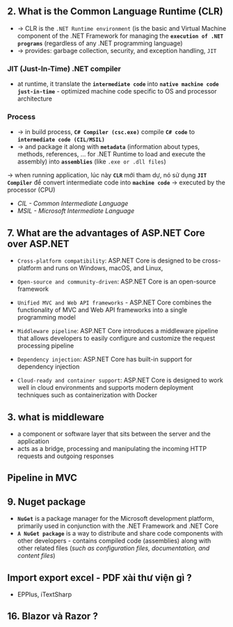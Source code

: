 ## 2. What is the Common Language Runtime (CLR)
* -> CLR is the `.NET Runtime environment` (is the basic and Virtual Machine component of the .NET Framework for managing the **`execution of .NET programs`** (regardless of any .NET programming language)
* -> provides: garbage collection, security, and exception handling, `JIT`

### JIT (Just-In-Time) .NET compiler
* at runtime, it translate the **`intermediate code`** into **`native machine code just-in-time`** - optimized machine code specific to OS and processor architecture

### Process
* -> in build process, **`C# Compiler (csc.exe)`** compile **`C# code`** to **`intermediate code (CIL/MSIL)`** 
* -> and package it along with **`metadata`** (information about types, methods, references, ... for .NET Runtime to load and execute the assembly) into **`assemblies`** (like `.exe or .dll files`)

 ->  when running application, lúc này **`CLR`** mới tham dự, nó sử dụng **`JIT Compiler`** để convert intermediate code into **`machine code`** -> executed by the processor (CPU)

* _CIL - Common Intermediate Language_
* _MSIL - Microsoft Intermediate Language_

## 7. What are the advantages of ASP.NET Core over ASP.NET
* `Cross-platform compatibility`: ASP.NET Core is designed to be cross-platform and runs on Windows, macOS, and Linux, 
* `Open-source and community-driven`: ASP.NET Core is an open-source framework

* `Unified MVC and Web API frameworks` - ASP.NET Core combines the functionality of MVC and Web API frameworks into a single programming model

* `Middleware pipeline`: ASP.NET Core introduces a middleware pipeline that allows developers to easily configure and customize the request processing pipeline
* `Dependency injection`: ASP.NET Core has built-in support for dependency injection
* `Cloud-ready and container support`: ASP.NET Core is designed to work well in cloud environments and supports modern deployment techniques such as containerization with Docker

## 3. what is middleware
* a component or software layer that sits between the server and the application
* acts as a bridge, processing and manipulating the incoming HTTP requests and outgoing responses

## Pipeline in MVC


## 9. Nuget package 
* **`NuGet`** is a package manager for the Microsoft development platform, primarily used in conjunction with the .NET Framework and .NET Core
* **`A NuGet package`** is a way to distribute and share code components with other developers - contains compiled code (assemblies) along with other related files (_such as configuration files, documentation, and content files_)

## Import export excel - PDF xài thư viện gì ?
* EPPlus, iTextSharp

## 16. Blazor và Razor ?
